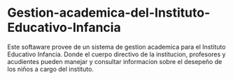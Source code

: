 # Gestion-academica-del-Instituto-Educativo-Infancia
Este softaware provee de un sistema de gestion academica para el Instituto Educativo Infancia. Donde el cuerpo directivo de la institucion, profesores y acudientes pueden manejar y consultar informacion sobre el desepeño de los niños a cargo del instituto.
